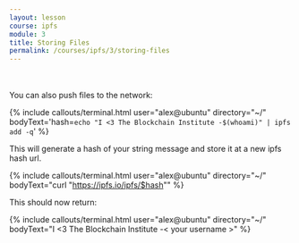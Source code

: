 ```yaml
---
layout: lesson
course: ipfs
module: 3
title: Storing Files
permalink: /courses/ipfs/3/storing-files
---
```


<br>
<br>
<span class="openingParagraph">
You can also push files to the network:</span>

{% include callouts/terminal.html 
  user="alex@ubuntu" 
  directory="~/" 
  bodyText='hash=`echo "I <3 The Blockchain Institute -$(whoami)" | ipfs add -q`' 
  %}

This will generate a hash of your string message and store it at a new ipfs hash url. 

{% include callouts/terminal.html 
  user="alex@ubuntu" 
  directory="~/" 
  bodyText="curl "https://ipfs.io/ipfs/$hash"" 
  %}

This should now return:

{% include callouts/terminal.html 
  user="alex@ubuntu" 
  directory="~/" 
  bodyText="I <3 The Blockchain Institute -< your username >" 
  %}
